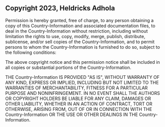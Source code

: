 ## Copyright 2023, Heldricks Adhola

Permission is hereby granted, free of charge, to any person obtaining a copy of this Country-Information and associated documentation files, to deal in the Country-Information without restriction, including without limitation the rights to use, copy, modify, merge, publish, distribute, sublicense, and/or sell copies of the Country-Information, and to permit persons to whom the Country-Information is furnished to do so, subject to the following conditions:

The above copyright notice and this permission notice shall be included in all copies or substantial portions of the Country-Information.

THE Country-Information IS PROVIDED "AS IS", WITHOUT WARRANTY OF ANY KIND, EXPRESS OR IMPLIED, INCLUDING BUT NOT LIMITED TO THE WARRANTIES OF MERCHANTABILITY, FITNESS FOR A PARTICULAR PURPOSE AND NONINFRINGEMENT. IN NO EVENT SHALL THE AUTHORS OR COPYRIGHT HOLDERS BE LIABLE FOR ANY CLAIM, DAMAGES OR OTHER LIABILITY, WHETHER IN AN ACTION OF CONTRACT, TORT OR OTHERWISE, ARISING FROM, OUT OF OR IN CONNECTION WITH THE Country-Information OR THE USE OR OTHER DEALINGS IN THE Country-Information.
